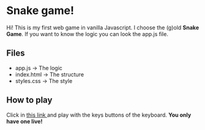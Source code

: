 # Snake game!

Hi! This is my first web game in vanilla Javascript. I choose the  (g)old **Snake Game**. If you want to know the logic you can look the app.js file.

## Files

- app.js -> The logic
- index.html -> The structure
- styles.css -> The style

## How to play

Click in [this link ](https://www.youtube.com/) and play with the keys buttons of the keyboard. **You only have one live!**